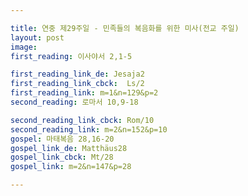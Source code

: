 ```yaml
---

title: 연중 제29주일 - 민족들의 복음화를 위한 미사(전교 주일)
layout: post 
image: 
first_reading: 이사야서 2,1-5

first_reading_link_de: Jesaja2
first_reading_link_cbck:  Ls/2
first_reading_link: m=1&n=129&p=2
second_reading: 로마서 10,9-18

second_reading_link_cbck: Rom/10
second_reading_link: m=2&n=152&p=10
gospel: 마태복음 28,16-20
gospel_link_de: Matthäus28
gospel_link_cbck: Mt/28
gospel_link: m=2&n=147&p=28

---
```


